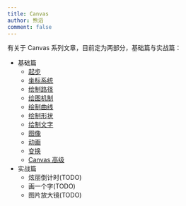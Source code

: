 ```yaml
---
title: Canvas
author: 熊滔
comment: false
---
```


有关于 Canvas 系列文章，目前定为两部分，基础篇与实战篇：

- 基础篇
  - [起步](起步/)
  - [坐标系统](坐标系统/)
  - [绘制路径](绘制路径/)
  - [绘图机制](绘图机制/)
  - [绘制曲线](绘制曲线/)
  - [绘制形状](绘制形状/)
  - [绘制文字](绘制文字/)
  - [图像](图像/)
  - [动画](动画/)
  - [变换](变换/)
  - [Canvas 高级](Canvas高级/)
- 实战篇
  - 炫丽倒计时(TODO)
  - 画一个字(TODO)
  - 图片放大镜(TODO)